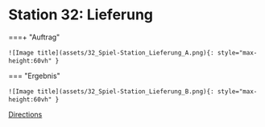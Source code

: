 
# Station 32: Lieferung


===+ "Auftrag"

    ![Image title](assets/32_Spiel-Station_Lieferung_A.png){: style="max-height:60vh" }


=== "Ergebnis"

    ![Image title](assets/32_Spiel-Station_Lieferung_B.png){: style="max-height:60vh" }


[Directions](https://www.google.com/maps/dir/?api=1&travelmode=walking&destination=47.7964293,13.0242518)